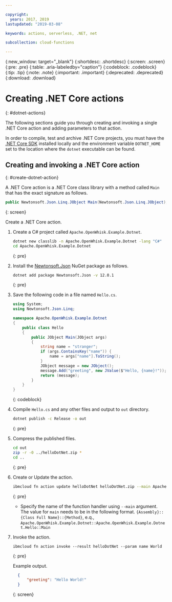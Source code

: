 ```yaml
---

copyright:
  years: 2017, 2019
lastupdated: "2019-03-08"

keywords: actions, serverless, .NET, net

subcollection: cloud-functions

---
```


{:new_window: target="_blank"}
{:shortdesc: .shortdesc}
{:screen: .screen}
{:pre: .pre}
{:table: .aria-labeledby="caption"}
{:codeblock: .codeblock}
{:tip: .tip}
{:note: .note}
{:important: .important}
{:deprecated: .deprecated}
{:download: .download}

# Creating .NET Core actions
{: #dotnet-actions}

The following sections guide you through creating and invoking a single .NET Core action and adding parameters to that action.

In order to compile, test and archive .NET Core projects, you must have the [.NET Core SDK](https://dotnet.microsoft.com/download) installed locally and the environment variable `DOTNET_HOME` set to the location where the `dotnet` executable can be found.

## Creating and invoking a .NET Core action
{: #create-dotnet-action}

A .NET Core action is a .NET Core class library with a method called `Main` that has the exact signature as follows.

```csharp
public Newtonsoft.Json.Linq.JObject Main(Newtonsoft.Json.Linq.JObject);
```
{: screen}

Create a .NET Core action.

1. Create a C# project called `Apache.OpenWhisk.Example.Dotnet`.

    ```bash
    dotnet new classlib -n Apache.OpenWhisk.Example.Dotnet -lang "C#"
    cd Apache.OpenWhisk.Example.Dotnet
    ```
    {: pre}

2. Install the [Newtonsoft.Json](https://www.newtonsoft.com/json) NuGet package as follows.

    ```bash
    dotnet add package Newtonsoft.Json -v 12.0.1
    ```
    {: pre}

3. Save the following code in a file named `Hello.cs`.

    ```csharp
    using System;
    using Newtonsoft.Json.Linq;

    namespace Apache.OpenWhisk.Example.Dotnet
    {
        public class Hello
        {
            public JObject Main(JObject args)
            {
                string name = "stranger";
                if (args.ContainsKey("name")) {
                    name = args["name"].ToString();
                }
                JObject message = new JObject();
                message.Add("greeting", new JValue($"Hello, {name}!"));
                return (message);
            }
        }
    }
    ```
    {: codeblock}

4. Compile `Hello.cs` and any other files and output to `out` directory.

    ```bash
    dotnet publish -c Release -o out
    ```
    {: pre}

5. Compress the published files.

    ```bash
    cd out
    zip -r -0 ../helloDotNet.zip *
    cd ..
    ```
    {: pre}

6. Create or Update the action.

    ```bash
    ibmcloud fn action update helloDotNet helloDotNet.zip --main Apache.OpenWhisk.Example.Dotnet::Apache.OpenWhisk.Example.Dotnet.Hello::Main --kind dotnet:2.2
    ```
    {: pre}

    * Specify the name of the function handler using `--main` argument.
    The value for `main` needs to be in the following format.
    `{Assembly}::{Class Full Name}::{Method}`, e.q.,
    `Apache.OpenWhisk.Example.Dotnet::Apache.OpenWhisk.Example.Dotnet.Hello::Main`
    
7. Invoke the action.

    ```
    ibmcloud fn action invoke --result helloDotNet --param name World
    ```
    {: pre}

    Example output.

    ```json
      {
          "greeting": "Hello World!"
      }
    ```
    {: screen}
